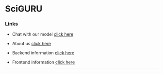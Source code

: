 # SciGURU

### Links

- Chat with our model [click here](https://www.sci-guru.com/)

- About us [click here](https://www.sci-guru.com/About)


- Backend information [click here](./Backend/ReadMe.md)

- Frontend information [click here](./Backend/ReadMe.md)


---


